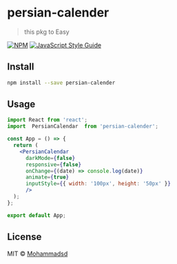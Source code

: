 # persian-calender

> this pkg to Easy

[![NPM](https://img.shields.io/npm/v/persian-calender.svg)](https://www.npmjs.com/package/persian-calender) [![JavaScript Style Guide](https://img.shields.io/badge/code_style-standard-brightgreen.svg)](https://standardjs.com)

## Install

```bash
npm install --save persian-calender
```

## Usage

```jsx
import React from 'react';
import  PersianCalendar  from 'persian-calender';

const App = () => {
  return (
    <PersianCalendar
      darkMode={false}
      responsive={false} 
      onChange={(date) => console.log(date)} 
      animate={true}
      inputStyle={{ width: '100px', height: '50px' }}
      />
  );
};

export default App;

```

## License

MIT © [Mohammadsd](https://github.com/Mohammadsd)

